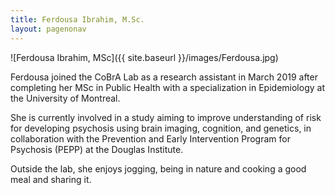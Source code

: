```yaml
---
title: Ferdousa Ibrahim, M.Sc.
layout: pagenonav
---
```

![Ferdousa Ibrahim, MSc]({{ site.baseurl }}/images/Ferdousa.jpg)

Ferdousa joined the CoBrA Lab as a research assistant in March 2019 after completing her
MSc in Public Health with a specialization in Epidemiology at the University of
Montreal. 

She is currently involved in a study aiming to improve understanding of risk
for developing psychosis using brain imaging, cognition, and genetics, in collaboration
with the Prevention and Early Intervention Program for Psychosis (PEPP) at the Douglas
Institute. 

Outside the lab, she enjoys jogging, being in nature and cooking a good meal
and sharing it.

